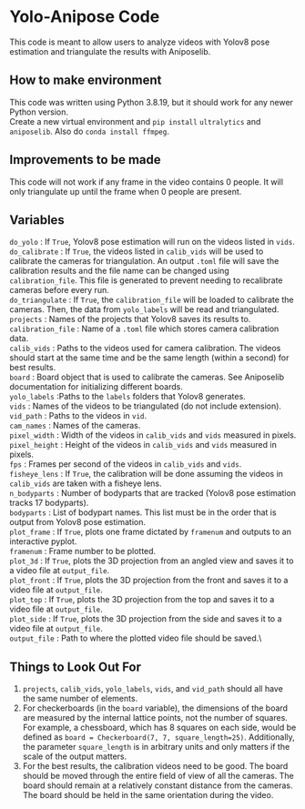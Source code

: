 # Yolo-Anipose Code
This code is meant to allow users to analyze videos with Yolov8 pose estimation and triangulate the results with Aniposelib.

## How to make environment
This code was written using Python 3.8.19, but it should work for any newer Python version.\
Create a new virtual environment and `pip install` `ultralytics` and `aniposelib`. Also do `conda install ffmpeg`.

## Improvements to be made
This code will not work if any frame in the video contains 0 people. It will only triangulate up until the frame when 0 people are present.

## Variables
`do_yolo` : If `True`, Yolov8 pose estimation will run on the videos listed in `vids`.\
`do_calibrate` : If `True`, the videos listed in `calib_vids` will be used to calibrate the cameras for triangulation. An output `.toml` file will save the
calibration results and the file name can be changed using `calibration_file`. This file is generated to prevent needing to recalibrate cameras before every
run.\
`do_triangulate` : If `True`, the `calibration_file` will be loaded to calibrate the cameras. Then, the data from `yolo_labels` will be read and triangulated.\
`projects` : Names of the projects that Yolov8 saves its results to.\
`calibration_file` : Name of a `.toml` file which stores camera calibration data.\
`calib_vids` : Paths to the videos used for camera calibration. The videos should start at the same time and be the same length (within a second) for best
results.\
`board` : Board object that is used to calibrate the cameras. See Aniposelib documentation for initializing different boards.\
`yolo_labels` :Paths to the `labels` folders that Yolov8 generates.\
`vids` : Names of the videos to be triangulated (do not include extension).\
`vid_path` : Paths to the videos in `vid`.\
`cam_names` : Names of the cameras.\
`pixel_width` : Width of the videos in `calib_vids` and `vids` measured in pixels.\
`pixel_height` : Height of the videos in `calib_vids` and `vids` measured in pixels.\
`fps` : Frames per second of the videos in `calib_vids` and `vids`.\
`fisheye_lens` : If `True`, the calibration will be done assuming the videos in `calib_vids` are taken with a fisheye lens.\
`n_bodyparts` : Number of bodyparts that are tracked (Yolov8 pose estimation tracks 17 bodyparts).\
`bodyparts` : List of bodypart names. This list must be in the order that is output from Yolov8 pose estimation.\
`plot_frame` : If `True`, plots one frame dictated by `framenum` and outputs to an interactive pyplot.\
`framenum` : Frame number to be plotted.\
`plot_3d` : If `True`, plots the 3D projection from an angled view and saves it to a video file at `output_file`.\
`plot_front` : If `True`, plots the 3D projection from the front and saves it to a video file at `output_file`.\
`plot_top` : If `True`, plots the 3D projection from the top and saves it to a video file at `output_file`.\
`plot_side` : If `True`, plots the 3D projection from the side and saves it to a video file at `output_file`.\
`output_file` : Path to where the plotted video file should be saved.\

## Things to Look Out For
1. `projects`, `calib_vids`, `yolo_labels`, `vids`, and `vid_path` should all have the same number of elements.
2. For checkerboards (in the `board` variable), the dimensions of the board are measured by the internal lattice points, not the number of squares. For
   example, a chessboard, which has 8 squares on each side, would be defined as `board = Checkerboard(7, 7, square_length=25)`. Additionally, the parameter
   `square_length` is in arbitrary units and only matters if the scale of the output matters.
3. For the best results, the calibration videos need to be good. The board should be moved through the entire field of view of all the cameras. The board
   should remain at a relatively constant distance from the cameras. The board should be held in the same orientation during the video.
